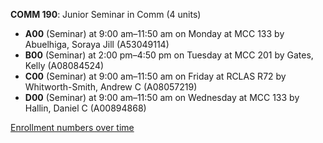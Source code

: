 **COMM 190**: Junior Seminar in Comm (4 units)

- **A00** (Seminar) at 9:00 am–11:50 am on Monday at MCC 133 by Abuelhiga, Soraya Jill (A53049114)
- **B00** (Seminar) at 2:00 pm–4:50 pm on Tuesday at MCC 201 by Gates, Kelly (A08084524)
- **C00** (Seminar) at 9:00 am–11:50 am on Friday at RCLAS R72 by Whitworth-Smith, Andrew C (A08057219)
- **D00** (Seminar) at 9:00 am–11:50 am on Wednesday at MCC 133 by Hallin, Daniel C (A00894868)

[Enrollment numbers over time](./COMM190.tsv)
